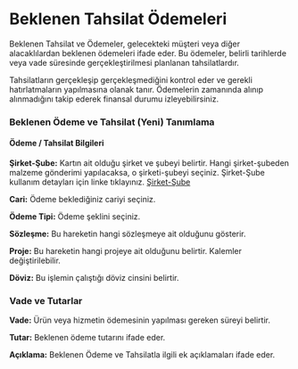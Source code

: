 
# Beklenen Tahsilat Ödemeleri 

Beklenen Tahsilat ve Ödemeler, gelecekteki müşteri veya diğer alacaklılardan beklenen ödemeleri ifade eder.
Bu ödemeler, belirli tarihlerde veya vade süresinde gerçekleştirilmesi planlanan tahsilatlardır.

Tahsilatların gerçekleşip gerçekleşmediğini kontrol eder ve gerekli hatırlatmaların yapılmasına olanak tanır.
Ödemelerin zamanında alınıp alınmadığını takip ederek finansal durumu izleyebilirsiniz.

### Beklenen Ödeme ve Tahsilat (Yeni) Tanımlama

#### Ödeme / Tahsilat Bilgileri

**Şirket-Şube:**  Kartın ait olduğu şirket ve şubeyi belirtir. Hangi şirket-şubeden malzeme gönderimi yapılacaksa, o şirketi-şubeyi seçiniz.
	Şirket-Şube kullanım detayları için linke tıklayınız. [Şirket-Şube](../TemelOzellikler/SirketSubeKart.md)

**Cari:** Ödeme beklediğiniz cariyi seçiniz.

**Ödeme Tipi:** Ödeme şeklini seçiniz.

**Sözleşme:** Bu hareketin hangi sözleşmeye ait olduğunu gösterir.

**Proje:** Bu hareketin hangi projeye ait olduğunu belirtir. Kalemler değiştirilebilir.

**Döviz:** Bu işlemin çalıştığı döviz cinsini belirtir.

### Vade ve Tutarlar

**Vade:** Ürün veya hizmetin ödemesinin yapılması gereken süreyi belirtir. 

**Tutar:** Beklenen ödeme tutarını ifade eder.

**Açıklama:** Beklenen Ödeme ve Tahsilatla ilgili ek açıklamaları ifade eder.